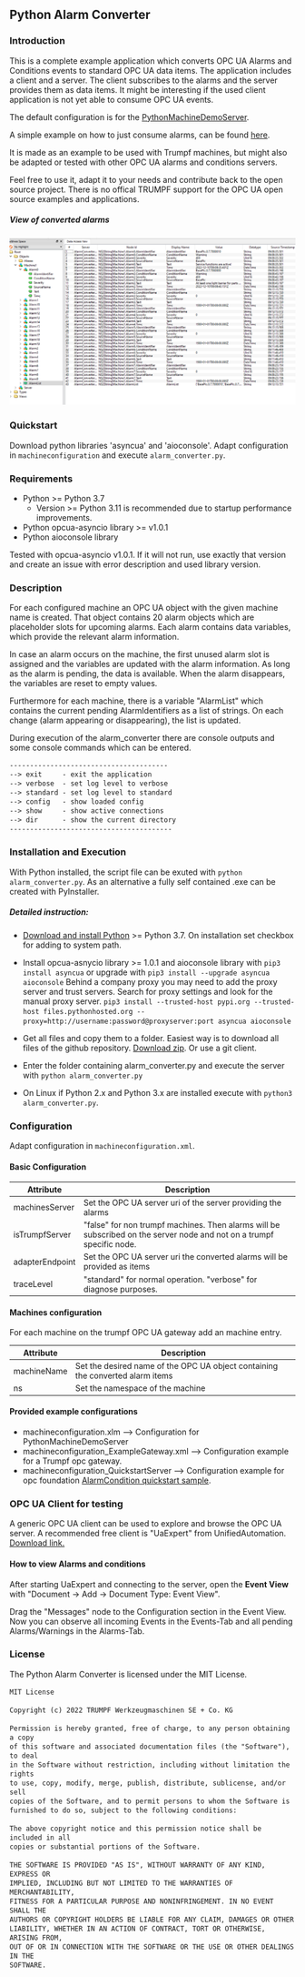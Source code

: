 ## Python Alarm Converter

### Introduction
This is a complete example application which converts OPC UA Alarms and Conditions events to standard OPC UA data items. The application includes a client and a server. The client subscribes to the alarms and the server provides them as data items. It might be interesting if the used client application is not yet able to consume OPC UA events.

The default configuration is for the [PythonMachineDemoServer](../../MachineDemoServer/Python/README.md).

A simple example on how to just consume alarms, can be found [here](../../Examples/Python/README.md).

It is made as an example to be used with Trumpf machines, but might also be adapted or tested with other OPC UA alarms and conditions servers.

Feel free to use it, adapt it to your needs and contribute back to the open source project. There is no offical TRUMPF support for the OPC UA open source examples and applications.

##### View of converted alarms
![Picture Alarms](doc/alarmConverter.png)

### Quickstart
Download python libraries 'asyncua' and 'aioconsole'. Adapt configuration in `machineconfiguration` and execute `alarm_converter.py`.

### Requirements
- Python >= Python 3.7
    - Version >= Python 3.11 is recommended due to startup performance improvements.
- Python opcua-asyncio library >= v1.0.1
- Python aioconsole library

Tested with opcua-asyncio v1.0.1. If it will not run, use exactly that version and create an issue with error description and used library version.

### Description
For each configured machine an OPC UA object with the given machine name is created. That object contains 20 alarm objects which are placeholder slots for upcoming alarms. Each alarm contains data variables, which provide the relevant alarm information.

In case an alarm occurs on the machine, the first unused alarm slot is assigned and the variables are updated with the alarm information. As long as the alarm is pending, the data is available. When the alarm disappears, the variables are reset to empty values.

Furthermore for each machine, there is a variable "AlarmList" which contains the current pending AlarmIdentifiers as a list of strings. On each change (alarm appearing or disappearing), the list is updated.

During execution of the alarm_converter there are console outputs and some console commands which can be entered.

```
---------------------------------------
--> exit     - exit the application      
--> verbose  - set log level to verbose  
--> standard - set log level to standard 
--> config   - show loaded config        
--> show     - show active connections   
--> dir      - show the current directory
---------------------------------------- 
```

### Installation and Execution
With Python installed, the script file can be exuted with `python alarm_converter.py`. As an alternative a fully self contained .exe can be created with PyInstaller.

##### Detailed instruction:
- [Download and install Python](https://www.python.org/downloads/) >= Python 3.7. On installation set checkbox for adding to system path.
- Install opcua-asnycio library >= 1.0.1 and aioconsole library with 
`pip3 install asyncua` or upgrade with `pip3 install --upgrade asyncua aioconsole`
Behind a company proxy you may need to add the proxy server and trust servers. Search for proxy settings and look for the manual proxy server. 
`pip3 install --trusted-host pypi.org --trusted-host files.pythonhosted.org --proxy=http://username:password@proxyserver:port asyncua aioconsole`

- Get all files and copy them to a folder. Easiest way is to download all files of the github repository. [Download zip](https://github.com/TRUMPF-IoT/OpcUaMachineTools/archive/main.zip). Or use a git client.
- Enter the folder containing alarm_converter.py and execute the server with `python alarm_converter.py`
- On Linux if Python 2.x and Python 3.x are installed execute with `python3 alarm_converter.py`. 


### Configuration

Adapt configuration in `machineconfiguration.xml`.

#### Basic Configuration

| Attribute       | Description |
| --------------  | ----------- |
| machinesServer  | Set the OPC UA server uri of the server providing the alarms |
| isTrumpfServer  | "false" for non trumpf machines. Then alarms will be subscribed on the server node and not on a trumpf specific node. |
| adapterEndpoint | Set the OPC UA server uri the converted alarms will be provided as items |
| traceLevel      | "standard" for normal operation. "verbose" for diagnose purposes. |

#### Machines configuration

For each machine on the trumpf OPC UA gateway add an machine entry.

| Attribute       | Description |
| --------------  | ----------- |
| machineName  | Set the desired name of the OPC UA object containing the converted alarm items  |
| ns  | Set the namespace of the machine |

#### Provided example configurations
- machineconfiguration.xlm              --> Configuration for PythonMachineDemoServer
- machineconfiguration_ExampleGateway.xml  --> Configuration example for a Trumpf opc gateway.
- machineconfiguration_QuickstartServer --> Configuration example for opc foundation [AlarmCondition quickstart sample](https://github.com/OPCFoundation/UA-.NETStandard-Samples).


### OPC UA Client for testing
A generic OPC UA client can be used to explore and browse the OPC UA server. A recommended free client is "UaExpert" from UnifiedAutomation. [Download link.](https://www.unified-automation.com/downloads/opc-ua-clients.html)

#### How to view Alarms and conditions
After starting UaExpert and connecting to the server, open the **Event View** with "Document -> Add -> Document Type: Event View".

Drag the "Messages" node to the Configuration section in the Event View. Now you can observe all incoming Events in the Events-Tab and all pending Alarms/Warnings in the Alarms-Tab.


### License
The Python Alarm Converter is licensed under the MIT License.

```
MIT License

Copyright (c) 2022 TRUMPF Werkzeugmaschinen SE + Co. KG

Permission is hereby granted, free of charge, to any person obtaining a copy
of this software and associated documentation files (the "Software"), to deal
in the Software without restriction, including without limitation the rights
to use, copy, modify, merge, publish, distribute, sublicense, and/or sell
copies of the Software, and to permit persons to whom the Software is
furnished to do so, subject to the following conditions:

The above copyright notice and this permission notice shall be included in all
copies or substantial portions of the Software.

THE SOFTWARE IS PROVIDED "AS IS", WITHOUT WARRANTY OF ANY KIND, EXPRESS OR
IMPLIED, INCLUDING BUT NOT LIMITED TO THE WARRANTIES OF MERCHANTABILITY,
FITNESS FOR A PARTICULAR PURPOSE AND NONINFRINGEMENT. IN NO EVENT SHALL THE
AUTHORS OR COPYRIGHT HOLDERS BE LIABLE FOR ANY CLAIM, DAMAGES OR OTHER
LIABILITY, WHETHER IN AN ACTION OF CONTRACT, TORT OR OTHERWISE, ARISING FROM,
OUT OF OR IN CONNECTION WITH THE SOFTWARE OR THE USE OR OTHER DEALINGS IN THE
SOFTWARE.
```

